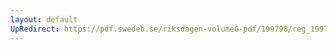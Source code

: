 ```yaml
---
layout: default
UpRedirect: https://pdf.swedeb.se/riksdagen-volumeG-pdf/199798/reg_199798/reg_199798_0534.pdf
---
```

